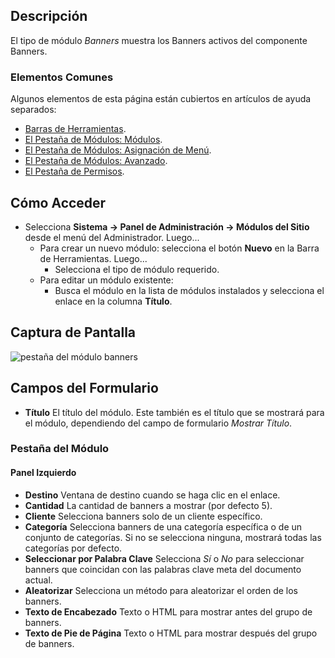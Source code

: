 <!-- Filename: Help4.x:Site_Modules:_Banners / Display title: Módulos: Banners -->

## Descripción

El tipo de módulo *Banners* muestra los Banners activos del componente Banners.

### Elementos Comunes

Algunos elementos de esta página están cubiertos en artículos de ayuda separados:

* [Barras de Herramientas](jdocmanual?article=help/common-elements/toolbars).
* [El Pestaña de Módulos: Módulos](jdocmanual?article=help/modules/modules-module-tab).
* [El Pestaña de Módulos: Asignación de Menú](jdocmanual?article=help/modules/modules-menu-assignment-tab).
* [El Pestaña de Módulos: Avanzado](jdocmanual?article=help/modules/modules-advanced-tab).
* [El Pestaña de Permisos](jdocmanual?article=help/common-elements/edit-permissions).

## Cómo Acceder

- Selecciona **Sistema → Panel de Administración → Módulos del Sitio** desde el menú del Administrador. Luego...
  - Para crear un nuevo módulo: selecciona el botón **Nuevo** en la Barra de Herramientas. Luego...
    - Selecciona el tipo de módulo requerido.
  - Para editar un módulo existente:
    - Busca el módulo en la lista de módulos instalados y selecciona el enlace en la columna **Título**.

## Captura de Pantalla

![pestaña del módulo banners](../../../es/images/modules-site/modules-banners-module-tab.png)

## Campos del Formulario

- **Título** El título del módulo. Este también es el título que se mostrará para el módulo, dependiendo del campo de formulario *Mostrar Título*.

### Pestaña del Módulo

#### Panel Izquierdo

- **Destino** Ventana de destino cuando se haga clic en el enlace.
- **Cantidad** La cantidad de banners a mostrar (por defecto 5).
- **Cliente** Selecciona banners solo de un cliente específico.
- **Categoría** Selecciona banners de una categoría específica o de un conjunto de categorías. Si no se selecciona ninguna, mostrará todas las categorías por defecto.
- **Seleccionar por Palabra Clave** Selecciona *Sí* o *No* para seleccionar banners que coincidan con las palabras clave meta del documento actual.
- **Aleatorizar** Selecciona un método para aleatorizar el orden de los banners.
- **Texto de Encabezado** Texto o HTML para mostrar antes del grupo de banners.
- **Texto de Pie de Página** Texto o HTML para mostrar después del grupo de banners.
